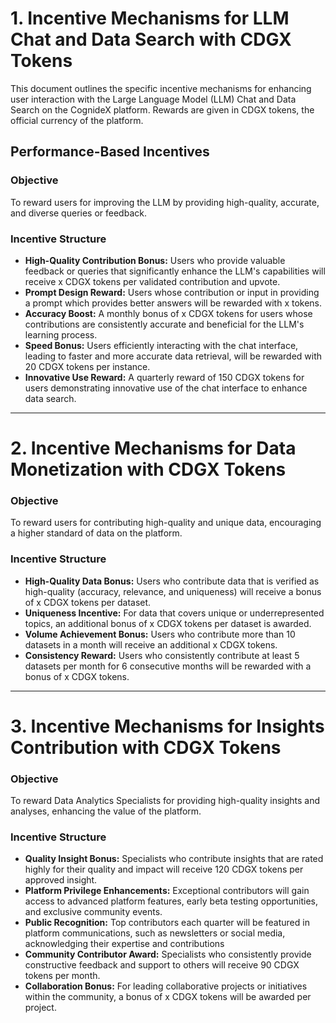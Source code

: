 # 1. Incentive Mechanisms for LLM Chat and Data Search with CDGX Tokens

This document outlines the specific incentive mechanisms for enhancing user interaction with the Large Language Model (LLM) Chat and Data Search on the CognideX platform. Rewards are given in CDGX tokens, the official currency of the platform.

## Performance-Based Incentives

### Objective
To reward users for improving the LLM by providing high-quality, accurate, and diverse queries or feedback.

### Incentive Structure
- **High-Quality Contribution Bonus:** Users who provide valuable feedback or queries that significantly enhance the LLM's capabilities will receive x CDGX tokens per validated contribution and upvote.
- **Prompt Design Reward:** Users whose contribution or input in providing a prompt which provides better answers will be rewarded with x tokens.
- **Accuracy Boost:** A monthly bonus of x CDGX tokens for users whose contributions are consistently accurate and beneficial for the LLM's learning process.
- **Speed Bonus:** Users efficiently interacting with the chat interface, leading to faster and more accurate data retrieval, will be rewarded with 20 CDGX tokens per instance.
- **Innovative Use Reward:** A quarterly reward of 150 CDGX tokens for users demonstrating innovative use of the chat interface to enhance data search.


---

# 2. Incentive Mechanisms for Data Monetization with CDGX Tokens


### Objective
To reward users for contributing high-quality and unique data, encouraging a higher standard of data on the platform.

### Incentive Structure
- **High-Quality Data Bonus:** Users who contribute data that is verified as high-quality (accuracy, relevance, and uniqueness) will receive a bonus of x CDGX tokens per dataset.
- **Uniqueness Incentive:** For data that covers unique or underrepresented topics, an additional bonus of x CDGX tokens per dataset is awarded.
- **Volume Achievement Bonus:** Users who contribute more than 10 datasets in a month will receive an additional x CDGX tokens.
- **Consistency Reward:** Users who consistently contribute at least 5 datasets per month for 6 consecutive months will be rewarded with a bonus of x CDGX tokens.

---

# 3. Incentive Mechanisms for Insights Contribution with CDGX Tokens

### Objective
To reward Data Analytics Specialists for providing high-quality insights and analyses, enhancing the value of the platform.

### Incentive Structure
- **Quality Insight Bonus:** Specialists who contribute insights that are rated highly for their quality and impact will receive 120 CDGX tokens per approved insight.
- **Platform Privilege Enhancements:** Exceptional contributors will gain access to advanced platform features, early beta testing opportunities, and exclusive community events.
- **Public Recognition:** Top contributors each quarter will be featured in platform communications, such as newsletters or social media, acknowledging their expertise and contributions
- **Community Contributor Award:** Specialists who consistently provide constructive feedback and support to others will receive 90 CDGX tokens per month.
- **Collaboration Bonus:** For leading collaborative projects or initiatives within the community, a bonus of x CDGX tokens will be awarded per project.

